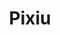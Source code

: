 ---
title: "Pixiu"
url: /ciudad-autonoma-de-buenos-aires/pixiu-avenida-eva-peron/
shop: Supermarkt
---